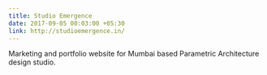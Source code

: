 ```yaml
---
title: Studio Emergence
date: 2017-09-05 00:03:00 +05:30
link: http://studioemergence.in/
---
```


Marketing and portfolio website for Mumbai based Parametric Architecture design studio.
